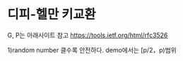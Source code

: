 # 디피-헬만 키교환
G, P는 아래사이트 참고
https://tools.ietf.org/html/rfc3526

1)random number 클수록 안전하다. demo에서는 [p/2，p)범위


